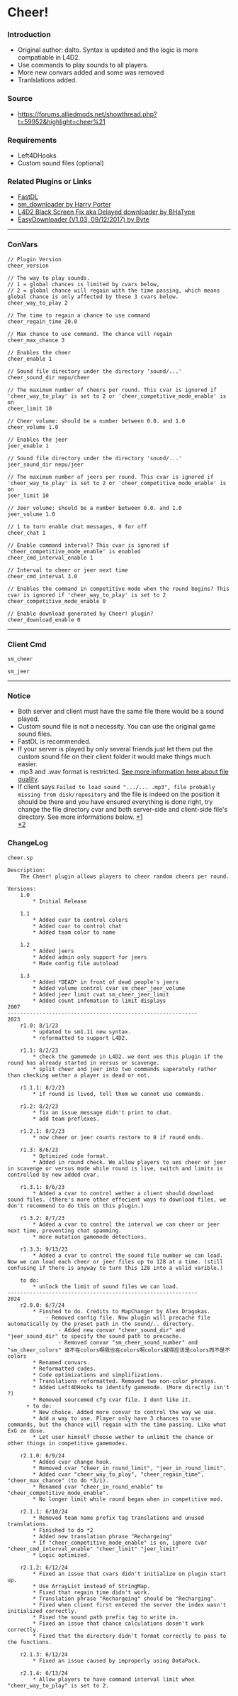 # Cheer!

### Introduction
 - Original author: dalto. Syntax is updated and the logic is more compatiable in L4D2.
 - Use commands to play sounds to all players.
 - More new convars added and some was removed
 - Tranlslations added.

### Source
 - https://forums.alliedmods.net/showthread.php?t=59952&highlight=cheer%21

### Requirements
 - Left4DHooks
 - Custom sound files (optional)

### Related Plugins or Links
- [FastDL](https://developer.valvesoftware.com/w/index.php?title=FastDL:zh-cn&uselang=zh)
- [sm_downloader by Harry Porter](https://github.com/fbef0102/L4D1_2-Plugins/tree/master/sm_downloader)
- [L4D2 Black Screen Fix aka Delayed downloader by BHaType](https://forums.alliedmods.net/showthread.php?t=318739)
- [EasyDownloader (V1.03, 09/12/2017) by Byte](https://forums.alliedmods.net/showthread.php?t=292207)
<hr>

### ConVars
```
// Plugin Version
cheer_version

// The way to play sounds.  
// 1 = global chances is limited by cvars below,  
// 2 = global chance will regain with the time passing, which means global chance is only affected by these 3 cvars below.  
cheer_way_to_play 2

// The time to regain a chance to use command    
cheer_regain_time 20.0

// Max chance to use command. The chance will regain    
cheer_max_chance 3

// Enables the cheer  
cheer_enable 1

// Sound file directory under the directory 'sound/...'
cheer_sound_dir nepu/cheer

// The maximum number of cheers per round. This cvar is ignored if 'cheer_way_to_play' is set to 2 or 'cheer_competitive_mode_enable' is on  
cheer_limit 10

// Cheer volume: should be a number between 0.0. and 1.0  
cheer_volume 1.0

// Enables the jeer  
jeer_enable 1

// Sound file directory under the directory 'sound/...' 
jeer_sound_dir nepu/jeer

// The maximum number of jeers per round. This cvar is ignored if 'cheer_way_to_play' is set to 2 or 'cheer_competitive_mode_enable' is on  
jeer_limit 10

// Jeer volume: should be a number between 0.0. and 1.0  
jeer_volume 1.0

// 1 to turn enable chat messages, 0 for off  
cheer_chat 1

// Enable command interval? This cvar is ignored if 'cheer_competitive_mode_enable' is enabled  
cheer_cmd_interval_enable 1

// Interval to cheer or jeer next time  
cheer_cmd_interval 3.0

// Enables the command in competitive mode when the round begins? This cvar is ignored if 'cheer_way_to_play' is set to 2  
cheer_competitive_mode_enable 0

// Enable download generated by Cheer! plugin?  
cheer_download_enable 0
```
<hr>

### Client Cmd
```
sm_cheer

sm_jeer
```
<hr>

### Notice
 - Both server and client must have the same file there would be a sound played.
 - Custom sound file is not a necessity. You can use the original game sound files.
 - FastDL is recommended.
 - If your server is played by only several friends just let them put the custom sound file on their client folder it would make things much easier.
 - .mp3 and .wav format is restricted. [See more information here about file quality](https://forums.alliedmods.net/archive/index.php/t-331070.html#:~:text=This%20is%20usually%20an%20error%20in%20the%20audio,to%20change%20the%20audio%20name%20and%20update%20FastDL.).
 - If client says `Failed to load sound ".../... .mp3", file probably missing from disk/repository` and the file is indeed on the position it should be there and you have ensured everything is done right, try change the file directory cvar and both server-side and client-side file's directory. See more informations below.
[*1](https://forums.alliedmods.net/showthread.php?t=237472)  
[*2](https://forums.alliedmods.net/showthread.php?t=272147)

### ChangeLog
```
cheer.sp

Description:
	The Cheer! plugin allows players to cheer random cheers per round.

Versions:
	1.0
		* Initial Release

	1.1
		* Added cvar to control colors
		* Added cvar to control chat
		* Added team color to name

	1.2
		* Added jeers
		* Added admin only support for jeers
		* Made config file autoload

	1.3
		* Added *DEAD* in front of dead people's jeers
		* Added volume control cvar sm_cheer_jeer_volume
		* Added jeer limit cvat sm_cheer_jeer_limit
		* Added count infomation to limit displays
2007
------------------------------------------------------------
2023
	r1.0: 8/1/23
		* updated to sm1.11 new syntax.
		* reformatted to support L4D2.

	r1.1: 8/2/23
		* check the gamemode in L4D2. we dont ues this plugin if the round has already started in versus or scavenge.
		* split cheer and jeer into two commands saperately rather than checking wether a player is dead or not.

	r1.1.1: 8/2/23
		* if round is lived, tell them we cannot use commands.

	r1.2: 8/2/23
		* fix an issue message didn't print to chat.
		* add team preflexes.

	r1.2.1: 8/2/23
		* now cheer or jeer counts restore to 0 if round ends.

	r1.3: 8/6/23
		* Optimized code format.
		* Added in round check. We allow players to ues cheer or jeer in scavenge or versus mode while round is live, switch and limits is controlled by new added cvar.

	r1.3.1: 8/6/23
		* Added a cvar to control wether a client should download sound files. (there's more other effecient ways to download files, we don't recommend to do this on this plugin.)

	r1.3.2: 8/7/23
		* Added a cvar to control the interval we can cheer or jeer next time, preventing chat spamming.
		* more mutation gamemode detections.

	r1.3.3: 9/13/23
		* Added a cvar to control the sound file number we can load. Now we can load each cheer or jeer files up to 128 at a time. (still confusing if there is anyway to turn this 128 into a valid varible.)

	to do:
		* unlock the limit of sound files we can load.
------------------------------------------------------------
2024
	r2.0.0: 6/7/24
		* Finshed to do. Credits to MapChanger by Alex Dragokas.
			- Removed config file. Now plugin will precache file automatically by the preset path in the sound/.. directory.
				- Added new convar "cheer_sound_dir" and "jeer_sound_dir" to specify the sound path to precache.
				- Removed convar "sm_cheer_sound_number" and "sm_cheer_colors" 谁不在colors啊我也在colors啊colors就得应该是colors而不是不colors
		* Renamed convars.
		* Reformatted codes.
		* Code optimizations and simplifizations.
		* Translations reformatted. Removed two non-color phrases.
		* Added Left4DHooks to identify gamemode. (More directly isn't ?)
		* Removed sourcemod cfg cvar file. I dont like it.
	  + to do:
		* New choice. Added more convar to control the way we use.
		* Add a way to use. Player only have 3 chances to use commands, but the chance will regain with the time passing. Like what ExG ze dose.
		* Let user himself choose wether to unlimit the chance or other things in competitive gamemodes.
	
	r2.1.0: 6/9/24
		* Added cvar change hook.
		* Removed cvar "cheer_in_round_limit", "jeer_in_round_limit".
		* Added cvar "cheer_way_to_play", "cheer_regain_time", "cheer_max_chance" (to do *3/1).
		* Renamed cvar "cheer_in_round_enable" to "cheer_competitive_mode_enable".
		* No longer limit while round began when in competitive mod.

	r2.1.1: 6/10/24
		* Removed team name prefix tag translations and unused translations.
		* Finished to do *2
		* Added new translation phrase "Rechargeing"
		* If "cheer_competitive_mode_enable" is on, ignore cvar "cheer_cmd_interval_enable" "cheer_limit" "jeer_limit"
		* Logic optimized.

	r2.1.2: 6/12/24
		* Fixed an issue that cvars didn't initialize on plugin start up.
		* Use ArrayList instead of StringMap.
		* Fixed that regain time didn't work.
		* Translation phrase "Rechargeing" should be "Recharging".
		* Fixed when client first entered the server the index wasn't initialized correctly.
		* Fixed the sound path prefix tag to write in.
		* Fixed an issue that chance calculations dosen't work correctly.
		* Fixed that the directory didn't format correctly to pass to the functions.

	r2.1.3: 6/12/24
		* Fixed an issue caused by improperly using DataPack.

	r2.1.4: 6/13/24
		* Allow players to have command interval limit when "cheer_way_to_play" is set to 2.
```
